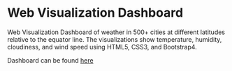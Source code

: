 # Web Visualization Dashboard
Web Visualization Dashboard of weather in 500+ cities at different latitudes relative to the equator line. The visualizations show temperature, humidity, cloudiness, and wind speed using HTML5, CSS3, and Bootstrap4.

Dashboard can be found [here](https://mserobabina.github.io/HTML/index.html) 

